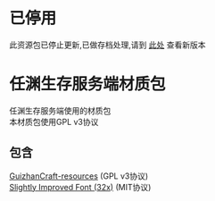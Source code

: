 # 已停用
此资源包已停止更新,已做存档处理,请到 [此处](https://github.com/RenYuan-MC/RYSurvival-Resources) 查看新版本
# 任渊生存服务端材质包
任渊生存服务端使用的材质包  
本材质包使用GPL v3协议 
## 包含
[GuizhanCraft-resources](https://github.com/ybw0014GuizhanCraft-resources) (GPL v3协议)  
[Slightly Improved Font (32x)](https://www.curseforge.com/minecraft/texture-packs/slightly-improved-font) (MIT协议)
